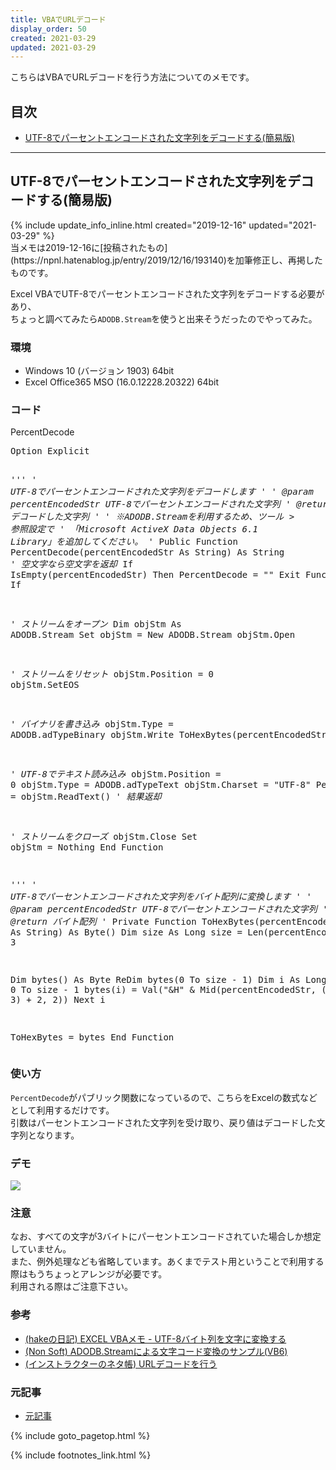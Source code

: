 ```yaml
---
title: VBAでURLデコード
display_order: 50
created: 2021-03-29
updated: 2021-03-29
---
```

こちらはVBAでURLデコードを行う方法についてのメモです。

## <a name="index">目次</a>

<ul id="index_ul">
<li><a href="#decoding-utf-8-percent-encoded-strings">UTF-8でパーセントエンコードされた文字列をデコードする(簡易版)</a></li>
</ul>

* * *
## <a name="decoding-utf-8-percent-encoded-strings">UTF-8でパーセントエンコードされた文字列をデコードする(簡易版)</a>
<div class="chapter-updated">{% include update_info_inline.html created="2019-12-16" updated="2021-03-29" %}</div>
当メモは2019-12-16に[投稿されたもの](https://npnl.hatenablog.jp/entry/2019/12/16/193140)を加筆修正し、再掲したものです。

Excel VBAでUTF-8でパーセントエンコードされた文字列をデコードする必要があり、  
ちょっと調べてみたら`ADODB.Stream`を使うと出来そうだったのでやってみた。

### 環境
- Windows 10 (バージョン 1903) 64bit
- Excel Office365 MSO (16.0.12228.20322) 64bit

### コード
<div class="code-box">
<div class="title">PercentDecode</div>
<pre>
Option Explicit

<em class="comment">'''
' UTF-8でパーセントエンコードされた文字列をデコードします
'
' @param percentEncodedStr UTF-8でパーセントエンコードされた文字列
' @return デコードした文字列
'
' ※ADODB.Streamを利用するため、ツール &gt; 参照設定で
' 「Microsoft ActiveX Data Objects 6.1 Library」を追加してください。
'</em>
Public Function PercentDecode(percentEncodedStr As String) As String
  <em class="comment">' 空文字なら空文字を返却</em>
  If IsEmpty(percentEncodedStr) Then
    PercentDecode = ""
    Exit Function
  End If

  <em class="comment">' ストリームをオープン</em>
  Dim objStm As ADODB.Stream
  Set objStm = New ADODB.Stream
  objStm.Open
  
  <em class="comment">' ストリームをリセット</em>
  objStm.Position = 0
  objStm.SetEOS
  
  <em class="comment">' バイナリを書き込み</em>
  objStm.Type = ADODB.adTypeBinary
  objStm.Write ToHexBytes(percentEncodedStr)
  
  <em class="comment">' UTF-8でテキスト読み込み</em>
  objStm.Position = 0
  objStm.Type = ADODB.adTypeText
  objStm.Charset = "UTF-8"
  PercentDecode = objStm.ReadText() <em class="comment">' 結果返却</em>
  
  <em class="comment">' ストリームをクローズ</em>
  objStm.Close
  Set objStm = Nothing
End Function

<em class="comment">'''
' UTF-8でパーセントエンコードされた文字列をバイト配列に変換します
'
' @param percentEncodedStr UTF-8でパーセントエンコードされた文字列
' @return バイト配列
'</em>
Private Function ToHexBytes(percentEncodedStr As String) As Byte()
  Dim size As Long
  size = Len(percentEncodedStr) / 3
  
  Dim bytes() As Byte
  ReDim bytes(0 To size - 1)
  Dim i As Long
  For i = 0 To size - 1
    bytes(i) = Val("&amp;H" &amp; Mid(percentEncodedStr, (i * 3) + 2, 2))
  Next i

  ToHexBytes = bytes
End Function
</pre>
</div>

### 使い方
`PercentDecode`がパブリック関数になっているので、こちらをExcelの数式などとして利用するだけです。  
引数はパーセントエンコードされた文字列を受け取り、戻り値はデコードした文字列となります。

### デモ
![](https://cdn-ak.f.st-hatena.com/images/fotolife/f/fumokmm/20191216/20191216192520.gif?changed=1616979768)

### 注意
なお、すべての文字が3バイトにパーセントエンコードされていた場合しか想定していません。  
また、例外処理なども省略しています。あくまでテスト用ということで利用する際はもうちょっとアレンジが必要です。  
利用される際はご注意下さい。

### 参考
- [(hakeの日記) EXCEL VBAメモ - UTF-8バイト列を文字に変換する](https://hake.hatenablog.com/entry/20161117/p1)
- [(Non Soft) ADODB.Streamによる文字コード変換のサンプル(VB6)](http://nonsoft.la.coocan.jp/SoftSample/SampleModADOS.html)
- [(インストラクターのネタ帳) URLデコードを行う](https://www.relief.jp/docs/003799.html)

### 元記事
- [元記事](https://npnl.hatenablog.jp/entry/2019/12/16/193140)

{% include goto_pagetop.html %}

{% include footnotes_link.html %}
